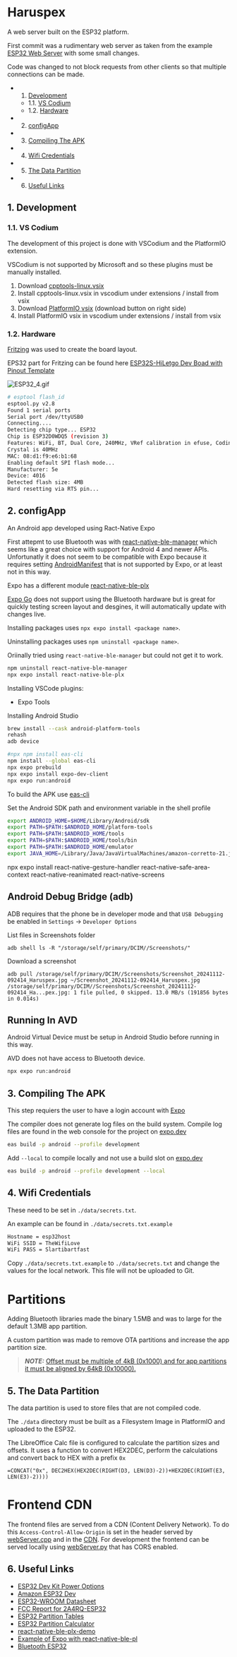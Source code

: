# Haruspex
A web server built on the ESP32 platform.

First commit was a rudimentary web server as taken from the example [ESP32 Web Server](https://randomnerdtutorials.com/esp32-web-server-arduino-ide/)
with some small changes.

Code was changed to not block requests from other clients so that multiple connections can be made.

<!-- vscode-markdown-toc -->
* 1. [Development](#Development)
	* 1.1. [VS Codium](#VSCodium)
	* 1.2. [Hardware](#Hardware)
* 2. [configApp](#configApp)
* 3. [Compiling The APK](#CompilingTheAPK)
* 4. [Wifi Credentials](#WifiCredentials)
* 5. [The Data Partition](#TheDataPartition)
* 6. [Useful Links](#UsefulLinks)

<!-- vscode-markdown-toc-config
	numbering=true
	autoSave=true
	/vscode-markdown-toc-config -->
<!-- /vscode-markdown-toc -->


##  1. <a name='Development'></a>Development
###  1.1. <a name='VSCodium'></a>VS Codium
The development of this project is done with VSCodium and the PlatformIO extension.

VSCodium is not supported by Microsoft and so these plugins must be manually installed.
1. Download [cpptools-linux.vsix](https://github.com/microsoft/vscode-cpptools/releases/download/1.3.1/cpptools-linux.vsix)
2. Install cpptools-linux.vsix in vscodium under extensions / install from vsix
3. Download [PlatformIO vsix](https://marketplace.visualstudio.com/items?itemName=platformio.platformio-ide) (download button on right side)
4. Install PlatformIO vsix in vscodium under extensions / install from vsix

###  1.2. <a name='Hardware'></a>Hardware
[Fritzing](https://fritzing.org/) was used to create the board layout.

EPS32 part for Fritzing can be found here [ESP32S-HiLetgo Dev Boad with Pinout Template](https://forum.fritzing.org/t/esp32s-hiletgo-dev-boad-with-pinout-template/5357?u=steelgoose)

![ESP32_4.gif](https://silicontao.com/api/files/getFile/marquis/a4b531f19abc24e166fa17bd657dd1408142f0c3)

```bash
# esptool flash_id
esptool.py v2.8
Found 1 serial ports
Serial port /dev/ttyUSB0
Connecting....
Detecting chip type... ESP32
Chip is ESP32D0WDQ5 (revision 3)
Features: WiFi, BT, Dual Core, 240MHz, VRef calibration in efuse, Coding Scheme None
Crystal is 40MHz
MAC: 08:d1:f9:e6:b1:68
Enabling default SPI flash mode...
Manufacturer: 5e
Device: 4016
Detected flash size: 4MB
Hard resetting via RTS pin...
```

##  2. <a name='configApp'></a>configApp
An Android app developed using Ract-Native Expo

First attepmt to use Bluetooth was with [react-native-ble-manager](https://www.npmjs.com/package/react-native-ble-manager) which seems like a great choice with support for Android 4 and newer APIs.
Unfortunatly it does not seem to be compatible with Expo because it requires setting [AndroidManifest](https://github.com/innoveit/react-native-ble-manager/blob/master/example/plugins/withBLEAndroidManifest.js) that is not supported by Expo, or at least not in this way.

Expo has a different module [react-native-ble-plx](https://expo.dev/blog/how-to-build-a-bluetooth-low-energy-powered-expo-app)

[Expo Go](https://expo.dev/go) does not support using the Bluetooth hardware but is great for quickly testing screen layout and desgines, it will automatically update with changes live.

Installing packages uses ``npx expo install <package name>``.

Uninstalling packages uses ``npm uninstall <package name>``.

Oriinally tried using ``react-native-ble-manager`` but could not get it to work.

```bash
npm uninstall react-native-ble-manager
npx expo install react-native-ble-plx
```

Installing VSCode plugins:
 - Expo Tools

Installing Android Studio
```bash
brew install --cask android-platform-tools
rehash
adb device
```

```bash
#npx npm install eas-cli
npm install --global eas-cli
npx expo prebuild
npx expo install expo-dev-client
npx expo run:android
```

To build the APK use [eas-cli](https://www.npmjs.com/package/eas-cli)

Set the Android SDK path and environment variable in the shell profile
```bash
export ANDROID_HOME=$HOME/Library/Android/sdk
export PATH=$PATH:$ANDROID_HOME/platform-tools
export PATH=$PATH:$ANDROID_HOME/tools
export PATH=$PATH:$ANDROID_HOME/tools/bin
export PATH=$PATH:$ANDROID_HOME/emulator
export JAVA_HOME=/Library/Java/JavaVirtualMachines/amazon-corretto-21.jdk/Contents/Home
```

npx expo install react-native-gesture-handler react-native-safe-area-context react-native-reanimated react-native-screens

## Android Debug Bridge (adb)
ADB requires that the phone be in developer mode and that ``USB Debugging`` be enabled in `Settings` -> `Developer Options`

List files in Screenshots folder
```
adb shell ls -R "/storage/self/primary/DCIM//Screenshots/"
```

Download a screenshot
```
adb pull /storage/self/primary/DCIM//Screenshots/Screenshot_20241112-092414_Haruspex.jpg ~/Screenshot_20241112-092414_Haruspex.jpg
/storage/self/primary/DCIM//Screenshots/Screenshot_20241112-092414_Ha...pex.jpg: 1 file pulled, 0 skipped. 13.0 MB/s (191856 bytes in 0.014s)
```

## Running In AVD
Android Virtual Device must be setup in Android Studio before running in this way.

AVD does not have access to Bluetooth device.

```bash
npx expo run:android
```

##  3. <a name='CompilingTheAPK'></a>Compiling The APK
This step requiers the user to have a login account with [Expo](https://expo.dev)

The compiler does not generate log files on the build system. Compile log files are found in the web console for the project on [expo.dev](https://expo.dev/)

```bash
eas build -p android --profile development
```

Add ``--local`` to compile locally and not use a build slot on [expo.dev](https://expo.dev)
```bash
eas build -p android --profile development --local
```


##  4. <a name='WifiCredentials'></a>Wifi Credentials
These need to be set in ``./data/secrets.txt``.

An example can be found in ``./data/secrets.txt.example``
```txt
Hostname = esp32host
WiFi SSID = TheWifiLove
WiFi PASS = Slartibartfast
```

Copy ``./data/secrets.txt.example`` to ``./data/secrets.txt`` and change the values for the local network. This file will not be uploaded to Git.

# Partitions
Adding Bluetooth libraries made the binary 1.5MB and was to large for the default 1.3MB app partition.

A custom partition was made to remove OTA partitions and increase the app partition size.

> **_NOTE:_** [Offset must be multiple of 4kB (0x1000) and for app partitions it must be aligned by 64kB (0x10000).](https://developer.espressif.com/blog/how-to-use-custom-partition-tables-on-esp32/)

##  5. <a name='TheDataPartition'></a>The Data Partition
The data partition is used to store files that are not compiled code.

The ``./data`` directory must be built as a Filesystem Image in PlatformIO and uploaded to the ESP32.

The LibreOffice Calc file is configured to calculate the partition sizes and offsets. It uses a function to convert HEX2DEC, perform the calculations and convert back to HEX with a prefix ``0x``

```
=CONCAT("0x", DEC2HEX(HEX2DEC(RIGHT(D3, LEN(D3)-2))+HEX2DEC(RIGHT(E3, LEN(E3)-2))))
```

# Frontend CDN
The frontend files are served from a CDN (Content Delivery Network).
To do this ``Access-Control-Allow-Origin`` is set in the header served by [webServer.cpp](./src/webServer.cpp)
and in the [CDN](https://haruspex.SiliconTao.com/).
For development the frontend can be served locally using [webServer.py](./frontend/webServer.py) that has CORS enabled.

##  6. <a name='UsefulLinks'></a>Useful Links
- [ESP32 Dev Kit Power Options](https://techexplorations.com/guides/esp32/begin/power/)
- [Amazon ESP32 Dev](https://www.amazon.ca/gp/product/B07QCP2451/ref=ppx_yo_dt_b_search_asin_title?ie=UTF8&th=1)
- [ESP32-WROOM Datasheet](https://www.espressif.com/sites/default/files/documentation/esp32-wroom-32_datasheet_en.pdf)
- [FCC Report for 2A4RQ-ESP32](https://fcc.report/FCC-ID/2A4RQ-ESP32)
- [ESP32 Partition Tables](https://docs.espressif.com/projects/esp-idf/en/stable/esp32/api-guides/partition-tables.html)
- [ESP32 Partition Calculator](https://esp32.jgarrettcorbin.com/)
- [react-native-ble-plx-demo](https://github.com/priyanka-Sadh/react-native-ble-plx-demo)
- [Example of Expo with react-native-ble-pl](https://blog.theodo.com/2023/07/ble-integration-for-rn-apps/)
- [Bluetooth ESP32](https://dronebotworkshop.com/esp32-bluetooth/)